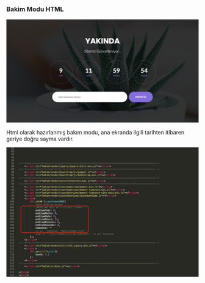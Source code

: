 # <h3>Bakim Modu HTML</h3>

<img src="https://github.com/kadirturan0/Bakim-Modu-HTML/blob/master/Screenshot/1.png" alt=""/>


 Html olarak hazırlanmış bakım modu, ana ekranda ilgili tarihten itibaren geriye doğru sayma vardır.


 <img src="https://github.com/kadirturan0/Bakim-Modu-HTML/blob/master/Screenshot/2.png" alt=""/>
